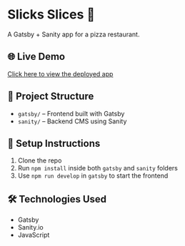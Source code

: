# Slicks Slices 🍕

A Gatsby + Sanity app for a pizza restaurant.

## 🌐 Live Demo

[Click here to view the deployed app]([https://your-live-link.com](https://modest-sinoussi-b26be1.netlify.app/))

## 📁 Project Structure

- `gatsby/` – Frontend built with Gatsby
- `sanity/` – Backend CMS using Sanity

## 🚀 Setup Instructions

1. Clone the repo
2. Run `npm install` inside both `gatsby` and `sanity` folders
3. Use `npm run develop` in `gatsby` to start the frontend

## 🛠️ Technologies Used

- Gatsby
- Sanity.io
- JavaScript
